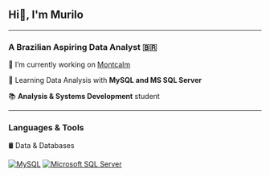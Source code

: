 ## Hi👋, I'm Murilo

---

### A Brazilian Aspiring Data Analyst 🇧🇷

🔭 I’m currently working on [Montcalm](https://montcalm.com.br/)

🌱 Learning Data Analysis with **MySQL and MS SQL Server**

📚 **Analysis & Systems Development** student

---
### Languages & Tools  

🛢️ Data & Databases  

[![MySQL](https://img.shields.io/badge/MySQL-4479A1?logo=mysql&logoColor=fff)](#) [![Microsoft SQL Server](https://custom-icon-badges.demolab.com/badge/Microsoft%20SQL%20Server-CC2927?logo=mssqlserver-white&logoColor=white)](#)
